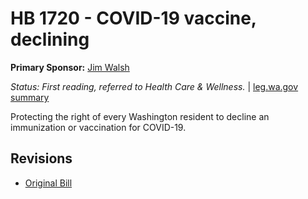 # HB 1720 - COVID-19 vaccine, declining
**Primary Sponsor:** [Jim Walsh](/person/leg/jim.walsh.md)

*Status: First reading, referred to Health Care & Wellness.* | [leg.wa.gov summary](https://app.leg.wa.gov/billsummary?BillNumber=1720&Year=2021)

Protecting the right of every Washington resident to decline an immunization or vaccination for COVID-19.

## Revisions
* [Original Bill](1/)